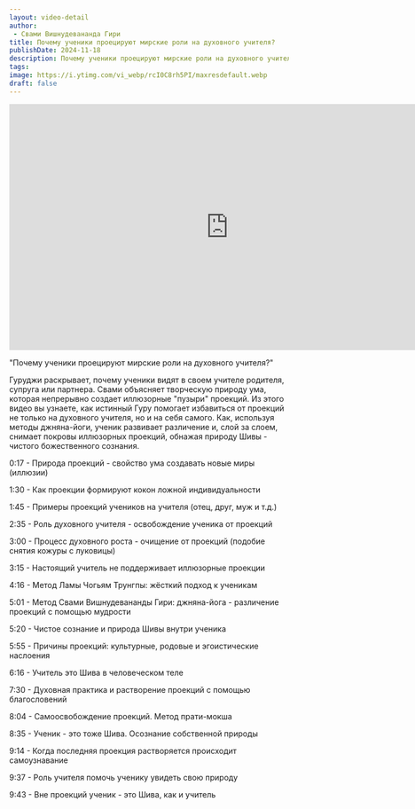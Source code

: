 ```yaml
---
layout: video-detail
author:
 - Свами Вишнудевананда Гири
title: Почему ученики проецируют мирские роли на духовного учителя?
publishDate: 2024-11-18
description: Почему ученики проецируют мирские роли на духовного учителя?. 
tags: 
image: https://i.ytimg.com/vi_webp/rcI0C8rh5PI/maxresdefault.webp
draft: false
---
```


<iframe width="790" height="444" src="https://www.youtube.com/embed/rcI0C8rh5PI" frameborder="0" allowfullscreen=""></iframe> 

  "Почему ученики проецируют мирские роли на духовного учителя?"

 Гуруджи раскрывает, почему ученики видят в своем учителе родителя, супруга или партнера. Свами объясняет творческую природу ума, которая непрерывно создает иллюзорные "пузыри" проекций. Из этого видео вы узнаете, как истинный Гуру помогает избавиться от проекций не только на духовного учителя, но и на себя самого. Как, используя методы джняна-йоги, ученик развивает различение и, слой за слоем, снимает покровы иллюзорных проекций, обнажая природу Шивы - чистого божественного сознания. 

  
 0:17 - Природа проекций - свойство ума создавать новые миры (иллюзии)

 1:30 - Как проекции формируют кокон ложной индивидуальности

 1:45 - Примеры проекций учеников на учителя (отец, друг, муж и т.д.)

 2:35 - Роль духовного учителя - освобождение ученика от проекций

 3:00 - Процесс духовного роста - очищение от проекций (подобие снятия кожуры с луковицы)

 3:15 - Настоящий учитель не поддерживает иллюзорные проекции

 4:16 - Метод Ламы Чогьям Трунгпы: жёсткий подход к ученикам

 5:01 - Метод Свами Вишнудевананды Гири: джняна-йога - различение проекций с помощью мудрости

 5:20 - Чистое сознание и природа Шивы внутри ученика

 5:55 - Причины проекций: культурные, родовые и эгоистические наслоения

 6:16 - Учитель это Шива в человеческом теле

 7:30 - Духовная практика и растворение проекций с помощью благословений

 8:04 - Самоосвобождение проекций. Метод прати-мокша

 8:35 - Ученик - это тоже Шива. Осознание собственной природы

 9:14 - Когда последняя проекция растворяется происходит самоузнавание

 9:37 - Роль учителя помочь ученику увидеть свою природу

 9:43 - Вне проекций ученик - это Шива, как и учитель

  

 